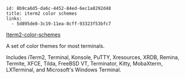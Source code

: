 ```
id: 8b9ca6d5-da6c-4452-84ed-6ec1a8292d48
title: iterm2 color schemes
links:
  - 5d895de8-3c19-11ea-8cff-93323f53bfc7
```

[Iterm2-color-schemes][1]

A set of color themes for most terminals.

Includes iTerm2, Terminal, Konsole, PuTTY, Xresources, XRDB, Remina, Termite, XFCE, Tilda, FreeBSD VT, Terminator, Kitty, MobaXterm, LXTerminal, and Microsoft's Windows Terminal.

[1]: https://iterm2colorschemes.com/
